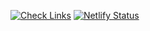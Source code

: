 [![Check Links](https://github.com/Eddy3D-Dev/Eddy3D-Documentation/actions/workflows/links.yml/badge.svg)](https://github.com/Eddy3D-Dev/Eddy3D-Documentation/actions/workflows/links.yml)
[![Netlify Status](https://api.netlify.com/api/v1/badges/b5b6d842-f7fe-484c-af0e-9ca2baa5ba71/deploy-status)](https://app.netlify.com/projects/dev-docs-eddy3d/deploys)
